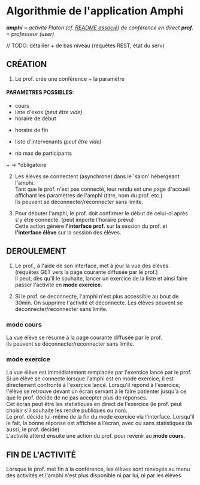 # Algorithmie de l'application Amphi

***amphi*** = *activité Platon (cf. [README associé](README.md)) de conférence en direct*
***prof.*** = *professeur (user)*

// TODO: détailler + de bas niveau (requêtes REST, état du serv)

## CRÉATION
1. Le prof. crée une conférence + la paramètre 

#### PARAMETRES POSSIBLES:
+ cours
+ liste d'exos *(peut être vide)*
+ horaire de début 
- horaire de fin
+ liste d'intervenants *(peut être vide)*
- nb max de participants

\+ -> *obligatoire

2. Les élèves se connectent (asynchrone) dans le 'salon' hébergeant l'amphi.  
Tant que le prof. n'est pas connecté, leur rendu est une page d'accueil affichant les paramètres de l'amphi (titre, nom du prof. etc.)  
Ils peuvent se déconnecter/reconnecter sans limite.

3. Pour débuter l'amphi, le prof. doit confirmer le début de celui-ci après s'y être connecté. (peut importe l'horaire prévu)  
Cette action génère **l'interface prof.** sur la session du prof. et **l'interface élève** sur la session des élèves.

## DEROULEMENT

1. Le prof., à l'aide de son interface, met à jour la vue des élèves.  (requêtes GET vers la page courante diffusée par le prof.)  
Il peut, dès qu'il le souhaite, lancer un exercice de la liste et ainsi faire passer l'activité en **mode exercice**. 

2. Si le prof. se deconnecte, l'amphi n'est plus accessible au bout de 30min. On supprime l'activité et déconnecte.
Les élèves peuvent se déconnecter/reconnecter sans limite.

### mode **cours**  
La vue élève se résume à la page courante diffusée par le prof.  
Ils peuvent se déconnecter/reconnecter sans limite.

### mode **exercice**
La vue élève est immédiatement remplacée par l'exercice lancé par le prof.
Si un élève se connecte lorsque l'amphi est en mode exercice, il est directement confronté à l'exercice lancé.
Lorsqu'il répond à l'exercice, l'élève se retrouve devant un écran servant à le faire patienter jusqu'à ce que le prof. décide de ne pas accepter plus de réponses.  
Cet écran peut être les statistiques en direct de l'exercice (le prof. peut choisir s'il souhaite les rendre publiques ou non).  
Le prof. décide lui-même de la fin du mode exercice via l'interface. Lorsqu'il le fait,
la bonne réponse est affichée à l'écran, avec ou sans statistiques (là aussi, le prof. décide)  
L'activité attend ensuite une action du prof. pour revenir au **mode cours**.


## FIN DE L'ACTIVITÉ

Lorsque le prof. met fin à la conférence, les élèves sont renvoyés au menu des activités et l'amphi n'est plus disponible ni par lui, ni par les élèves.


